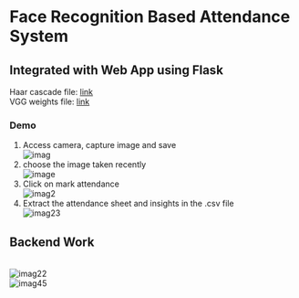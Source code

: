 # Face Recognition Based Attendance System

## Integrated with Web App using Flask
Haar cascade file: [link](https://github.com/opencv/opencv/blob/master/data/haarcascades/haarcascade_frontalface_default.xml)
<br>VGG weights file: [link](https://drive.google.com/file/d/1971Xk5RwedbudGgTIrGAL4F7Aifu7id1/view)
<br>
### Demo
1. Access camera, capture image and save <br>
![imag](https://github.com/samarsreddy/Face-Recognition-Based-Attendance-App/blob/master/demo-images/8.png)
2. choose the image taken recently<br>
![image](https://github.com/samarsreddy/Face-Recognition-Based-Attendance-App/blob/master/demo-images/10.png)
3. Click on mark attendance<br>
![imag2](https://github.com/samarsreddy/Face-Recognition-Based-Attendance-App/blob/master/demo-images/11.png)
4. Extract the attendance sheet and insights in the .csv file<br>
![imag23](https://github.com/samarsreddy/Face-Recognition-Based-Attendance-App/blob/master/demo-images/12.png)
## Backend Work
<br>![imag22](https://github.com/samarsreddy/Face-Recognition-Based-Attendance-App/blob/master/demo-images/2.png)<br>
![imag45](https://github.com/samarsreddy/Face-Recognition-Based-Attendance-App/blob/master/demo-images/1.png)

